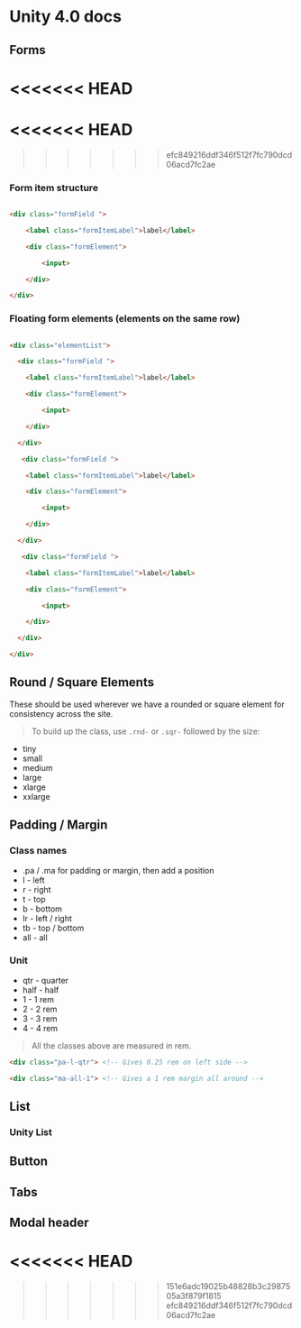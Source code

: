 # Unity 4.0 docs

## Forms

<<<<<<< HEAD
=======
<<<<<<< HEAD
=======
>>>>>>> efc849216ddf346f512f7fc790dcd06acd7fc2ae
### Form item structure

```html 

<div class="formField "> 

    <label class="formItemLabel">label</label>

    <div class="formElement">

        <input>

    </div>

</div>

```
### Floating form elements (elements on the same row)

```html 

<div class="elementList">

  <div class="formField "> 

    <label class="formItemLabel">label</label>

    <div class="formElement">

        <input>

    </div>

  </div>

   <div class="formField "> 

    <label class="formItemLabel">label</label>

    <div class="formElement">

        <input>

    </div>

  </div>

   <div class="formField "> 

    <label class="formItemLabel">label</label>

    <div class="formElement">

        <input>

    </div>

  </div>

</div>

```

## Round / Square Elements

These should be used wherever we have a rounded or square element for consistency across the site.

> To build up the class, use ```.rnd-``` or ```.sqr-``` followed by the size:

* tiny
* small
* medium
* large
* xlarge
* xxlarge

## Padding / Margin

### Class names

* .pa / .ma for padding or margin, then add a position
* l - left
* r - right
* t - top
* b - bottom
* lr - left / right
* tb - top / bottom
* all - all

### Unit

* qtr - quarter
* half - half
* 1 - 1 rem
* 2 - 2 rem
* 3 - 3 rem
* 4 - 4 rem

> All the classes above are measured in rem.

```html
<div class="pa-l-qtr"> <!-- Gives 0.25 rem on left side -->

<div class="ma-all-1"> <!-- Gives a 1 rem margin all around -->
```

## List

### Unity List

## Button

## Tabs

## Modal header
<<<<<<< HEAD
=======
>>>>>>> 151e6adc19025b48828b3c2987505a3f879f1815
>>>>>>> efc849216ddf346f512f7fc790dcd06acd7fc2ae
